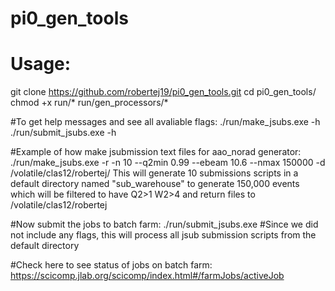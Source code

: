 # pi0_gen_tools
# Usage:

git clone https://github.com/robertej19/pi0_gen_tools.git
cd pi0_gen_tools/
chmod +x run/* run/gen_processors/*

#To get help messages and see all avaliable flags:
./run/make_jsubs.exe -h
./run/submit_jsubs.exe -h

#Example of how make jsubmission text files for aao_norad generator:
./run/make_jsubs.exe -r -n 10 --q2min 0.99 --ebeam 10.6 --nmax 150000 -d /volatile/clas12/robertej/
This will generate 10 submissions scripts in a default directory named "sub_warehouse" to generate 150,000 events which will be filtered to have Q2>1 W2>4 and return files to /volatile/clas12/robertej

#Now submit the jobs to batch farm:
./run/submit_jsubs.exe 
#Since we did not include any flags, this will process all jsub submission scripts from the default directory

#Check here to see status of jobs on batch farm:
https://scicomp.jlab.org/scicomp/index.html#/farmJobs/activeJob

